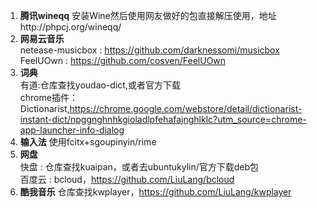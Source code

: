 1. **腾讯wineqq**  安装Wine然后使用网友做好的包直接解压使用，地址http://phpcj.org/wineqq/
1. **网易云音乐**   
netease-musicbox : https://github.com/darknessomi/musicbox  
FeelUOwn : https://github.com/cosven/FeelUOwn
1. **词典**  
有道:仓库查找youdao-dict,或者官方下载  
chrome插件：Dictionarist,https://chrome.google.com/webstore/detail/dictionarist-instant-dict/npggnghnhkgioladlpfehafajnghlklc?utm_source=chrome-app-launcher-info-dialog
1. **输入法** 使用fcitx+sgoupinyin/rime
1. **网盘**  
快盘 : 仓库查找kuaipan，或者去ubuntukylin/官方下载deb包  
百度云 : bcloud，https://github.com/LiuLang/bcloud
1. **酷我音乐** 仓库查找kwplayer，https://github.com/LiuLang/kwplayer
